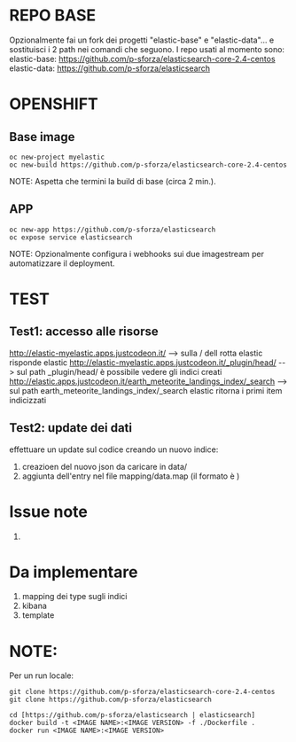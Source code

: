 # REPO BASE
Opzionalmente fai un fork dei progetti "elastic-base" e "elastic-data"... e sostituisci i 2 path nei comandi che seguono.
I repo usati al momento sono:
    elastic-base: https://github.com/p-sforza/elasticsearch-core-2.4-centos
    elastic-data: https://github.com/p-sforza/elasticsearch

# OPENSHIFT
## Base image
```
oc new-project myelastic
oc new-build https://github.com/p-sforza/elasticsearch-core-2.4-centos
```
NOTE: Aspetta che termini la build di base (circa 2 min.).

## APP
```
oc new-app https://github.com/p-sforza/elasticsearch
oc expose service elasticsearch
```
NOTE: Opzionalmente configura i webhooks sui due imagestream per automatizzare il deployment.

# TEST
## Test1: accesso alle risorse 
   http://elastic-myelastic.apps.justcodeon.it/ --> sulla / dell rotta elastic risponde elastic
   http://elastic-myelastic.apps.justcodeon.it/_plugin/head/ --> sul path _plugin/head/ è possibile vedere gli indici creati
   http://elastic.apps.justcodeon.it/earth_meteorite_landings_index/_search --> sul path earth_meteorite_landings_index/_search elastic ritorna i primi item indicizzati

## Test2: update dei dati
   effettuare un update sul codice creando un nuovo indice:
   1) creazioen del nuovo json da caricare in data/
   2) aggiunta dell'entry nel file mapping/data.map (il formato è <DATA FILENAME> <INDEX NAME> <TYPE NAME> )
   

# Issue note
1) 

# Da implementare
1) mapping dei type sugli indici
2) kibana
3) template

# NOTE:
Per un run locale:
```
git clone https://github.com/p-sforza/elasticsearch-core-2.4-centos
git clone https://github.com/p-sforza/elasticsearch

cd [https://github.com/p-sforza/elasticsearch | elasticsearch]
docker build -t <IMAGE NAME>:<IMAGE VERSION> -f ./Dockerfile .
docker run <IMAGE NAME>:<IMAGE VERSION>
```
